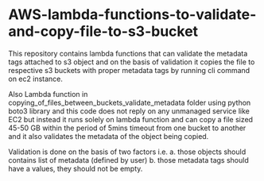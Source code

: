 # AWS-lambda-functions-to-validate-and-copy-file-to-s3-bucket
This repository contains lambda functions that can validate the metadata tags attached to s3 object and on the basis of validation it copies the file to respective s3 buckets with proper metadata tags by running cli command on ec2 instance.

Also Lambda function in copying_of_files_between_buckets_validate_metadata folder using python boto3 library and this code does not reply on any unmanaged service like EC2 but instead it runs solely on lambda function and can copy a file sized 45-50 GB within the period of 5mins timeout from one bucket to another and it also validates the metadata of the object being copied.




Validation is done on the basis of two factors i.e.
a. those objects should contains list of metadata (defined by user)
b. those metadata tags should have a values, they should not be empty.


